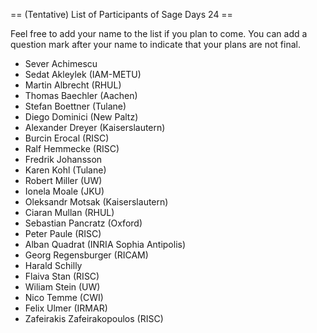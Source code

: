 == (Tentative) List of Participants of Sage Days 24 ==

Feel free to add your name to the list if you plan to come. You can add a question mark after your name to indicate that your plans are not final.

 * Sever Achimescu
 * Sedat Akleylek (IAM-METU)
 * Martin Albrecht (RHUL)
 * Thomas Baechler (Aachen)
 * Stefan Boettner (Tulane)
 * Diego Dominici (New Paltz)
 * Alexander Dreyer (Kaiserslautern)
 * Burcin Erocal (RISC)
 * Ralf Hemmecke (RISC)
 * Fredrik Johansson
 * Karen Kohl (Tulane)
 * Robert Miller (UW)
 * Ionela Moale (JKU)
 * Oleksandr Motsak (Kaiserslautern)
 * Ciaran Mullan (RHUL)
 * Sebastian Pancratz (Oxford)
 * Peter Paule (RISC)
 * Alban Quadrat (INRIA Sophia Antipolis)
 * Georg Regensburger (RICAM)
 * Harald Schilly
 * Flaiva Stan (RISC)
 * Wiliam Stein (UW)
 * Nico Temme (CWI)
 * Felix Ulmer (IRMAR)
 * Zafeirakis Zafeirakopoulos (RISC)

 
